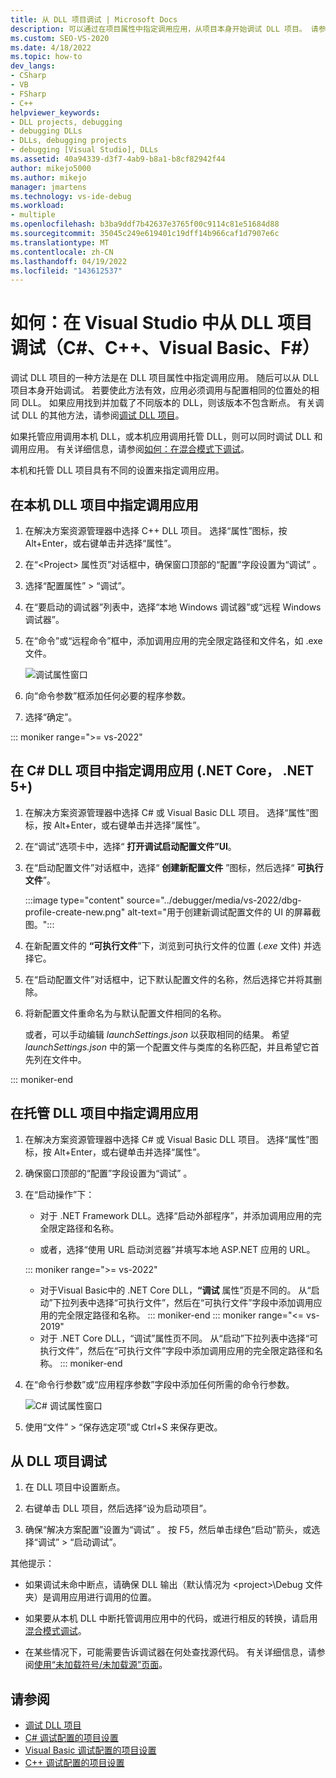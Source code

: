 ```yaml
---
title: 从 DLL 项目调试 | Microsoft Docs
description: 可以通过在项目属性中指定调用应用，从项目本身开始调试 DLL 项目。 请参阅本文以获取详细信息。
ms.custom: SEO-VS-2020
ms.date: 4/18/2022
ms.topic: how-to
dev_langs:
- CSharp
- VB
- FSharp
- C++
helpviewer_keywords:
- DLL projects, debugging
- debugging DLLs
- DLLs, debugging projects
- debugging [Visual Studio], DLLs
ms.assetid: 40a94339-d3f7-4ab9-b8a1-b8cf82942f44
author: mikejo5000
ms.author: mikejo
manager: jmartens
ms.technology: vs-ide-debug
ms.workload:
- multiple
ms.openlocfilehash: b3ba9ddf7b42637e3765f00c9114c81e51684d88
ms.sourcegitcommit: 35045c249e619401c19dff14b966caf1d7907e6c
ms.translationtype: MT
ms.contentlocale: zh-CN
ms.lasthandoff: 04/19/2022
ms.locfileid: "143612537"
---
```

# <a name="how-to-debug-from-a-dll-project-in-visual-studio-c-c-visual-basic-f"></a>如何：在 Visual Studio 中从 DLL 项目调试（C#、C++、Visual Basic、F#）

调试 DLL 项目的一种方法是在 DLL 项目属性中指定调用应用。 随后可以从 DLL 项目本身开始调试。 若要使此方法有效，应用必须调用与配置相同的位置处的相同 DLL。 如果应用找到并加载了不同版本的 DLL，则该版本不包含断点。 有关调试 DLL 的其他方法，请参阅[调试 DLL 项目](../debugger/debugging-dll-projects.md)。

如果托管应用调用本机 DLL，或本机应用调用托管 DLL，则可以同时调试 DLL 和调用应用。 有关详细信息，请参阅[如何：在混合模式下调试](../debugger/how-to-debug-in-mixed-mode.md)。

本机和托管 DLL 项目具有不同的设置来指定调用应用。

## <a name="specify-a-calling-app-in-a-native-dll-project"></a>在本机 DLL 项目中指定调用应用

1. 在解决方案资源管理器中选择 C++ DLL 项目。 选择“属性”图标，按 Alt+Enter，或右键单击并选择“属性”。

1. 在“\<Project> 属性页”对话框中，确保窗口顶部的“配置”字段设置为“调试”  。

1. 选择“配置属性” > “调试”。

1. 在“要启动的调试器”列表中，选择“本地 Windows 调试器”或“远程 Windows 调试器”。

1. 在“命令”或“远程命令”框中，添加调用应用的完全限定路径和文件名，如 .exe 文件。

   ![调试属性窗口](../debugger/media/dbg-debugging-properties-dll.png "调试属性窗口")

1. 向“命令参数”框添加任何必要的程序参数。

1. 选择“确定”。

::: moniker range=">= vs-2022"
## <a name="specify-a-calling-app-in-a-c-dll-project-net-core-net-5"></a>在 C# DLL 项目中指定调用应用 (.NET Core， .NET 5+) 

1. 在解决方案资源管理器中选择 C# 或 Visual Basic DLL 项目。 选择“属性”图标，按 Alt+Enter，或右键单击并选择“属性”。

1. 在“调试”选项卡中，选择“ **打开调试启动配置文件”UI**。

1. 在“启动配置文件”对话框中，选择“ **创建新配置文件** ”图标，然后选择“ **可执行文件**”。

   :::image type="content" source="../debugger/media/vs-2022/dbg-profile-create-new.png" alt-text="用于创建新调试配置文件的 UI 的屏幕截图。":::

1. 在新配置文件的 **“可执行文件**”下，浏览到可执行文件的位置 (*.exe* 文件) 并选择它。

1. 在“启动配置文件”对话框中，记下默认配置文件的名称，然后选择它并将其删除。

1. 将新配置文件重命名为与默认配置文件相同的名称。

   或者，可以手动编辑 *launchSettings.json* 以获取相同的结果。 希望 *launchSettings.json* 中的第一个配置文件与类库的名称匹配，并且希望它首先列在文件中。

::: moniker-end

## <a name="specify-a-calling-app-in-a-managed-dll-project"></a>在托管 DLL 项目中指定调用应用

1. 在解决方案资源管理器中选择 C# 或 Visual Basic DLL 项目。 选择“属性”图标，按 Alt+Enter，或右键单击并选择“属性”。

1. 确保窗口顶部的“配置”字段设置为“调试” 。

1. 在“启动操作”下：

   - 对于 .NET Framework DLL。选择“启动外部程序”，并添加调用应用的完全限定路径和名称。

   - 或者，选择“使用 URL 启动浏览器”并填写本地 ASP.NET 应用的 URL。

   ::: moniker range=">= vs-2022"
   - 对于Visual Basic中的 .NET Core DLL，**“调试** 属性”页是不同的。 从“启动”下拉列表中选择“可执行文件”，然后在“可执行文件”字段中添加调用应用的完全限定路径和名称。
   ::: moniker-end
   ::: moniker range="<= vs-2019"
   - 对于 .NET Core DLL，“调试”属性页不同。 从“启动”下拉列表中选择“可执行文件”，然后在“可执行文件”字段中添加调用应用的完全限定路径和名称。
   ::: moniker-end

1. 在“命令行参数”或“应用程序参数”字段中添加任何所需的命令行参数。

   ![C# 调试属性窗口](../debugger/media/dbg-debugging-properties-dll-csharp.png "C# 调试属性窗口")

1. 使用“文件” > “保存选定项”或 Ctrl+S 来保存更改。

## <a name="debug-from-the-dll-project"></a>从 DLL 项目调试

1. 在 DLL 项目中设置断点。

1. 右键单击 DLL 项目，然后选择“设为启动项目”。

1. 确保“解决方案配置”设置为“调试” 。 按 F5，然后单击绿色“启动”箭头，或选择“调试” > “启动调试”。

其他提示：

- 如果调试未命中断点，请确保 DLL 输出（默认情况为 \<project>\Debug 文件夹）是调用应用进行调用的位置。

- 如果要从本机 DLL 中断托管调用应用中的代码，或进行相反的转换，请启用[混合模式调试](../debugger/how-to-debug-in-mixed-mode.md)。

- 在某些情况下，可能需要告诉调试器在何处查找源代码。 有关详细信息，请参阅[使用“未加载符号/未加载源”页面](../debugger/specify-symbol-dot-pdb-and-source-files-in-the-visual-studio-debugger.md#use-the-no-symbols-loadedno-source-loaded-pages)。

## <a name="see-also"></a>请参阅
- [调试 DLL 项目](../debugger/debugging-dll-projects.md)
- [C# 调试配置的项目设置](../debugger/project-settings-for-csharp-debug-configurations.md)
- [Visual Basic 调试配置的项目设置](../debugger/project-settings-for-a-visual-basic-debug-configuration.md)
- [C++ 调试配置的项目设置](../debugger/project-settings-for-a-cpp-debug-configuration.md)

